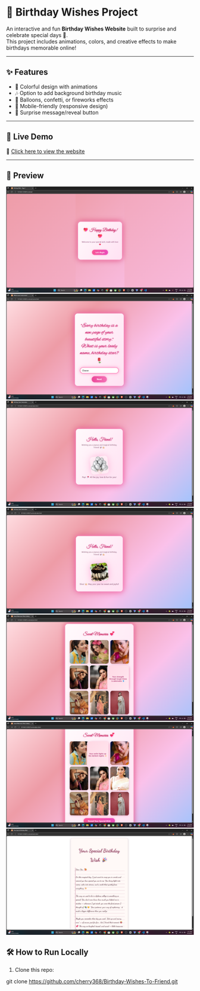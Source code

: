 # 🎂 Birthday Wishes Project  

An interactive and fun **Birthday Wishes Website** built to surprise and celebrate special days 🎉.  
This project includes animations, colors, and creative effects to make birthdays memorable online!  

---

## ✨ Features
- 🎨 Colorful design with animations  
- 🎶 Option to add background birthday music  
- 🎈 Balloons, confetti, or fireworks effects  
- 📱 Mobile-friendly (responsive design)  
- 🎁 Surprise message/reveal button  

---

## 🚀 Live Demo
🔗 [Click here to view the website](https://your-live-demo-link.com)  

---

## 📸 Preview
![Project Preview](assets/preview1.png)  
![Project Preview](assets/preview2.png) 
![Project Preview](assets/preview3.png) 
![Project Preview](assets/preview4.png) 
![Project Preview](assets/preview5.png) 
![Project Preview](assets/preview6.png) 
![Project Preview](assets/preview7.png) 


## 🛠️ How to Run Locally
1. Clone this repo:

 git clone https://github.com/cherry368/Birthday-Wishes-To-Friend.git
